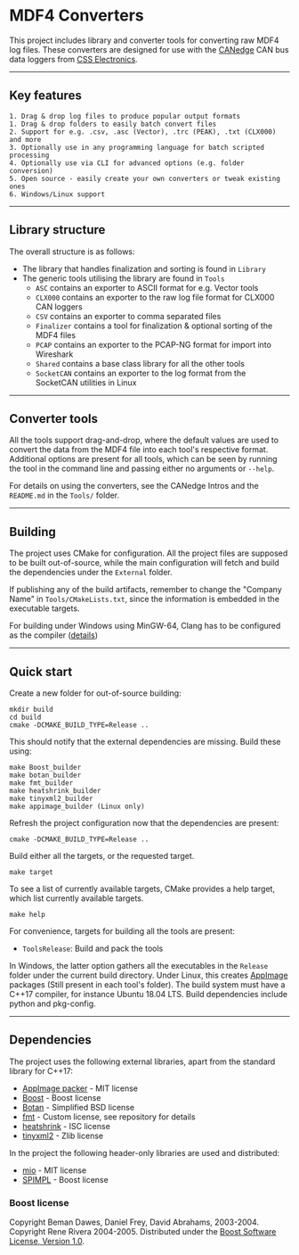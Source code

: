 # MDF4 Converters
This project includes library and converter tools for converting raw MDF4 log files.
These converters are designed for use with the [CANedge](https://www.csselectronics.com/screen/page/can-logger-products) CAN bus data loggers from [CSS Electronics](https://www.csselectronics.com/).

---

## Key features
```
1. Drag & drop log files to produce popular output formats
1. Drag & drop folders to easily batch convert files
2. Support for e.g. .csv, .asc (Vector), .trc (PEAK), .txt (CLX000) and more
3. Optionally use in any programming language for batch scripted processing
4. Optionally use via CLI for advanced options (e.g. folder conversion)
5. Open source - easily create your own converters or tweak existing ones
6. Windows/Linux support
```

---

## Library structure
The overall structure is as follows:

- The library that handles finalization and sorting is found in `Library`
- The generic tools utilising the library are found in `Tools`
  - `ASC` contains an exporter to ASCII format for e.g. Vector tools
  - `CLX000` contains an exporter to the raw log file format for CLX000 CAN loggers
  - `CSV` contains an exporter to comma separated files
  - `Finalizer` contains a tool for finalization & optional sorting of the MDF4 files
  - `PCAP` contains an exporter to the PCAP-NG format for import into Wireshark
  - `Shared` contains a base class library for all the other tools
  - `SocketCAN` contains an exporter to the log format from the SocketCAN utilities in Linux

---
## Converter tools
All the tools support drag-and-drop, where the default values are used to convert the data from the MDF4 file into
each tool's respective format. Additional options are present for all tools, which can be seen by running the tool in the
command line and passing either no arguments or `--help`.

For details on using the converters, see the CANedge Intros and the `README.md` in the `Tools/` folder.

---

## Building
The project uses CMake for configuration. All the project files are supposed to be built out-of-source, while the
main configuration will fetch and build the dependencies under the `External` folder.

If publishing any of the build artifacts, remember to change the "Company Name" in `Tools/CMakeLists.txt`, since the
information is embedded in the executable targets. 

For building under Windows using MinGW-64, Clang has to be configured as the compiler ([details](https://sourceforge.net/p/mingw-w64/bugs/727/))

---

## Quick start
Create a new folder for out-of-source building:
```
mkdir build
cd build
cmake -DCMAKE_BUILD_TYPE=Release ..
```

This should notify that the external dependencies are missing. Build these using:
```
make Boost_builder
make botan_builder
make fmt_builder
make heatshrink_builder
make tinyxml2_builder
make appimage_builder (Linux only)
```

Refresh the project configuration now that the dependencies are present:
```
cmake -DCMAKE_BUILD_TYPE=Release ..
```

Build either all the targets, or the requested target.
```
make target
```

To see a list of currently available targets, CMake provides a help target, which list currently available targets.
```
make help
```

For convenience, targets for building all the tools are present:
- `ToolsRelease`: Build and pack the tools

In Windows, the latter option gathers all the executables in the `Release` folder under
the current build directory. Under Linux, this creates [AppImage](https://appimage.org/) packages (Still present in
each tool's folder). The build system must have a C++17 compiler, for instance Ubuntu 18.04 LTS. Build dependencies include python and pkg-config.

---

## Dependencies
The project uses the following external libraries, apart from the standard library for C++17:
- [AppImage packer](https://github.com/linuxdeploy/linuxdeploy) - MIT license
- [Boost](https://www.boost.org/) - Boost license
- [Botan](https://botan.randombit.net/) - Simplified BSD license
- [fmt](https://github.com/fmtlib/fmt) - Custom license, see repository for details
- [heatshrink](https://github.com/atomicobject/heatshrink) - ISC license
- [tinyxml2](https://github.com/leethomason/tinyxml2) - Zlib license

In the project the following header-only libraries are used and distributed:
- [mio](https://github.com/mandreyel/mio) - MIT license
- [SPIMPL](https://github.com/oliora/samples/blob/master/spimpl.h) - Boost license

### Boost license
Copyright Beman Dawes, Daniel Frey, David Abrahams, 2003-2004.
Copyright Rene Rivera 2004-2005.
Distributed under the [Boost Software License, Version 1.0](https://www.boost.org/LICENSE_1_0.txt).

